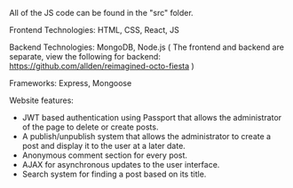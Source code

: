 All of the JS code can be found in the "src" folder. 

Frontend Technologies: HTML, CSS, React, JS

Backend Technologies: MongoDB, Node.js ( The frontend and backend are separate, view the following for backend: https://github.com/allden/reimagined-octo-fiesta )

Frameworks: Express, Mongoose

Website features:
- JWT based authentication using Passport that allows the administrator of the page to delete or create posts.
- A publish/unpublish system that allows the administrator to create a post and display it to the user at a later date.
- Anonymous comment section for every post.
- AJAX for asynchronous updates to the user interface.
- Search system for finding a post based on its title. 
